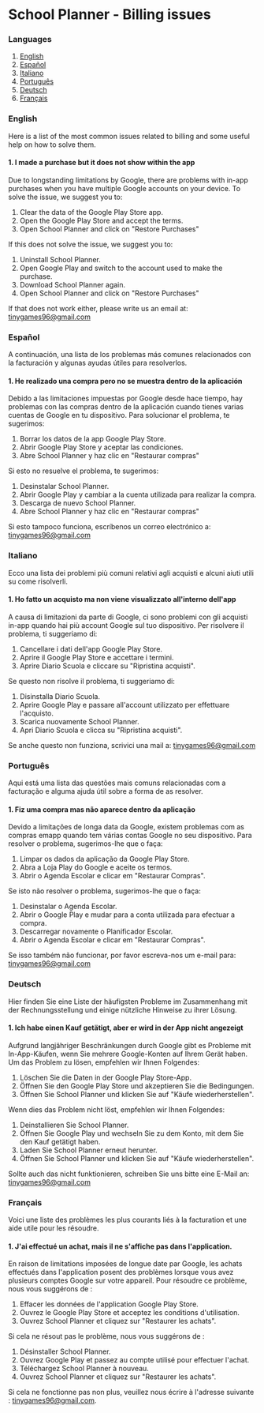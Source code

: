 # School Planner - Billing issues

### Languages
1. [English](#english)
2. [Español](#español)
3. [Italiano](#italiano)
4. [Português](#português)
5. [Deutsch](#deutsch)
6. [Français](#français)

### English
Here is a list of the most common issues related to billing and some useful help on how to solve them.
#### 1. I made a purchase but it does not show within the app
Due to longstanding limitations by Google, there are problems with in-app purchases when you have multiple Google accounts on your device. 
To solve the issue, we suggest you to:
1. Clear the data of the Google Play Store app.
2. Open the Google Play Store and accept the terms.
3. Open School Planner and click on "Restore Purchases"

If this does not solve the issue, we suggest you to:
1. Uninstall School Planner.
2. Open Google Play and switch to the account used to make the purchase.
3. Download School Planner again.
4. Open School Planner and click on "Restore Purchases"

If that does not work either, please write us an email at: tinygames96@gmail.com

### Español
A continuación, una lista de los problemas más comunes relacionados con la facturación y algunas ayudas útiles para resolverlos.
#### 1. He realizado una compra pero no se muestra dentro de la aplicación
Debido a las limitaciones impuestas por Google desde hace tiempo, hay problemas con las compras dentro de la aplicación cuando tienes varias cuentas de Google en tu dispositivo. 
Para solucionar el problema, te sugerimos:
1. Borrar los datos de la app Google Play Store.
2. Abrir Google Play Store y aceptar las condiciones.
3. Abre School Planner y haz clic en "Restaurar compras"

Si esto no resuelve el problema, te sugerimos:
1. Desinstalar School Planner.
2. Abrir Google Play y cambiar a la cuenta utilizada para realizar la compra.
3. Descarga de nuevo School Planner.
4. Abre School Planner y haz clic en "Restaurar compras"

Si esto tampoco funciona, escríbenos un correo electrónico a: tinygames96@gmail.com

### Italiano
Ecco una lista dei problemi più comuni relativi agli acquisti e alcuni aiuti utili su come risolverli.
#### 1. Ho fatto un acquisto ma non viene visualizzato all'interno dell'app
A causa di limitazioni da parte di Google, ci sono problemi con gli acquisti in-app quando hai più account Google sul tuo dispositivo. 
Per risolvere il problema, ti suggeriamo di:
1. Cancellare i dati dell'app Google Play Store.
2. Aprire il Google Play Store e accettare i termini.
3. Aprire Diario Scuola e cliccare su "Ripristina acquisti".

Se questo non risolve il problema, ti suggeriamo di:
1. Disinstalla Diario Scuola.
2. Aprire Google Play e passare all'account utilizzato per effettuare l'acquisto.
3. Scarica nuovamente School Planner.
4. Apri Diario Scuola e clicca su "Ripristina acquisti".

Se anche questo non funziona, scrivici una mail a: tinygames96@gmail.com

### Português
Aqui está uma lista das questões mais comuns relacionadas com a facturação e alguma ajuda útil sobre a forma de as resolver.
#### 1. Fiz uma compra mas não aparece dentro da aplicação
Devido a limitações de longa data da Google, existem problemas com as compras emapp quando tem várias contas Google no seu dispositivo. 
Para resolver o problema, sugerimos-lhe que o faça:
1. Limpar os dados da aplicação da Google Play Store.
2. Abra a Loja Play do Google e aceite os termos.
3. Abrir o Agenda Escolar e clicar em "Restaurar Compras".

Se isto não resolver o problema, sugerimos-lhe que o faça:
1. Desinstalar o Agenda Escolar.
2. Abrir o Google Play e mudar para a conta utilizada para efectuar a compra.
3. Descarregar novamente o Planificador Escolar.
4. Abrir o Agenda Escolar e clicar em "Restaurar Compras".

Se isso também não funcionar, por favor escreva-nos um e-mail para: tinygames96@gmail.com

### Deutsch
Hier finden Sie eine Liste der häufigsten Probleme im Zusammenhang mit der Rechnungsstellung und einige nützliche Hinweise zu ihrer Lösung.
#### 1. Ich habe einen Kauf getätigt, aber er wird in der App nicht angezeigt
Aufgrund langjähriger Beschränkungen durch Google gibt es Probleme mit In-App-Käufen, wenn Sie mehrere Google-Konten auf Ihrem Gerät haben. 
Um das Problem zu lösen, empfehlen wir Ihnen Folgendes:
1. Löschen Sie die Daten in der Google Play Store-App.
2. Öffnen Sie den Google Play Store und akzeptieren Sie die Bedingungen.
3. Öffnen Sie School Planner und klicken Sie auf "Käufe wiederherstellen".

Wenn dies das Problem nicht löst, empfehlen wir Ihnen Folgendes:
1. Deinstallieren Sie School Planner.
2. Öffnen Sie Google Play und wechseln Sie zu dem Konto, mit dem Sie den Kauf getätigt haben.
3. Laden Sie School Planner erneut herunter.
4. Öffnen Sie School Planner und klicken Sie auf "Käufe wiederherstellen".

Sollte auch das nicht funktionieren, schreiben Sie uns bitte eine E-Mail an: tinygames96@gmail.com

### Français
Voici une liste des problèmes les plus courants liés à la facturation et une aide utile pour les résoudre.
#### 1. J'ai effectué un achat, mais il ne s'affiche pas dans l'application.
En raison de limitations imposées de longue date par Google, les achats effectués dans l'application posent des problèmes lorsque vous avez plusieurs comptes Google sur votre appareil. 
Pour résoudre ce problème, nous vous suggérons de :
1. Effacer les données de l'application Google Play Store.
2. Ouvrez le Google Play Store et acceptez les conditions d'utilisation.
3. Ouvrez School Planner et cliquez sur "Restaurer les achats".

Si cela ne résout pas le problème, nous vous suggérons de :
1. Désinstaller School Planner.
2. Ouvrez Google Play et passez au compte utilisé pour effectuer l'achat.
3. Téléchargez School Planner à nouveau.
4. Ouvrez School Planner et cliquez sur "Restaurer les achats".

Si cela ne fonctionne pas non plus, veuillez nous écrire à l'adresse suivante : tinygames96@gmail.com.
